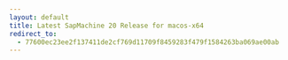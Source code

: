 ```yaml
---
layout: default
title: Latest SapMachine 20 Release for macos-x64
redirect_to:
  - 77600ec23ee2f137411de2cf769d11709f8459283f479f1584263ba069ae00ab
---
```

